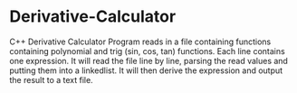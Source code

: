 # Derivative-Calculator

C++ Derivative Calculator
Program reads in a file containing functions containing polynomial and trig (sin, cos, tan) functions. Each line contains one
expression. It will read the file line by line, parsing the read values and putting them into a linkedlist. It will then derive
the expression and output the result to a text file.
